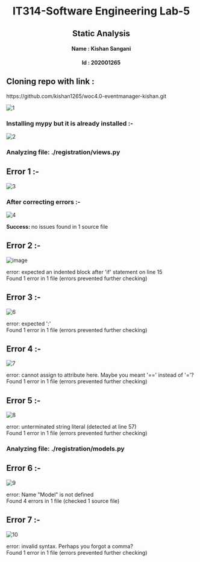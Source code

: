 <h1 align="center"><b><center>IT314-Software Engineering Lab-5 </center></b></h1>
<h2 align="center"><b>Static Analysis </center></b></h2>

<h4 align="center"><b> Name : </b> Kishan Sangani</h4>
<h4 align="center"><b> Id : </b> 202001265</h4>

<h2>Cloning repo with link : </h2>
https://github.com/kishan1265/woc4.0-eventmanager-kishan.git

![1](https://user-images.githubusercontent.com/97011040/227481033-a96df4e8-c418-4c13-8351-0afa55895c30.png)

### Installing mypy but it is already installed :-
![2](https://user-images.githubusercontent.com/97011040/227481374-4f2c8695-8f83-4b4c-8d4d-49a67b28dc8c.png)


### Analyzing file: ./registration/views.py
## Error 1 :-
![3](https://user-images.githubusercontent.com/97011040/227481410-c95c84cd-7e01-4e09-b5f6-42b7bc1c8881.png)

### After correcting errors :-
![4](https://user-images.githubusercontent.com/97011040/227481478-75d1758c-bc0c-48ba-91a9-9719f65eb55b.png)


<b> Success: </b> no issues found in 1 source file

## Error 2 :-
![image](https://user-images.githubusercontent.com/97011040/227483259-73a0a271-22f7-4dd9-b73d-904e29477563.png)

error: expected an indented block after 'if' statement on line 15 <br>
Found 1 error in 1 file (errors prevented further checking)

## Error 3 :-
![6](https://user-images.githubusercontent.com/97011040/227484921-05b7db10-378a-47bc-bdc7-076a6e600c83.png)

error: expected ':' <br>
Found 1 error in 1 file (errors prevented further checking)

## Error 4 :-
![7](https://user-images.githubusercontent.com/97011040/227488197-33a04b12-20a6-4619-aec0-ce17d8d320fa.png)

error: cannot assign to attribute here. Maybe you meant '==' instead of '='? <br>
Found 1 error in 1 file (errors prevented further checking)

## Error 5 :-
![8](https://user-images.githubusercontent.com/97011040/227488770-729185ab-698b-4a1c-b6c6-5b9bb2c95487.png)

error: unterminated string literal (detected at line 57) <br>
Found 1 error in 1 file (errors prevented further checking)

### Analyzing file: ./registration/models.py
## Error 6 :-
![9](https://user-images.githubusercontent.com/97011040/227492302-cdc41bdd-dee3-4ed5-a05d-0f87dcf46849.png)

error: Name "Model" is not defined <br>
Found 4 errors in 1 file (checked 1 source file)

## Error 7 :-
![10](https://user-images.githubusercontent.com/97011040/227493432-fa92e9ef-8e8a-4f17-9e08-eff04e64096f.png)

error: invalid syntax. Perhaps you forgot a comma? <br>
Found 1 error in 1 file (errors prevented further checking)

